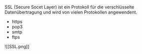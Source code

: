 SSL (Secure Socet Layer) ist ein Protokoll für die verschlüsselte Datenübertragung und wird von vielen Protokollen angewendent.

- https
- pop3
- smtp
- ftps

![[SSL.png]]